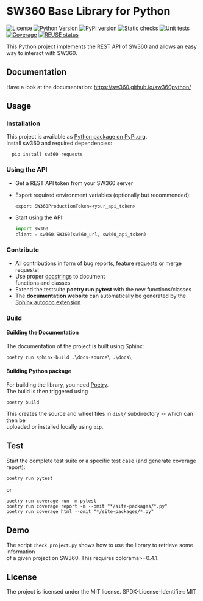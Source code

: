 <!--
# SPDX-FileCopyrightText: (c) 2019-2023 Siemens
# SPDX-License-Identifier: MIT
-->

# SW360 Base Library for Python

[![License](https://img.shields.io/badge/license-MIT-blue.svg)](https://github.com/sw360/sw360python/blob/master/License.md)
[![Python Version](https://img.shields.io/badge/python-3.8%2C3.9%2C3.10%2C3.11-yellow?logo=python)](https://www.python.org/doc/versions/)
[![PyPI version](https://img.shields.io/badge/pypi%20package-1.4.0-green)](https://pypi.org/project/sw360/)
[![Static checks](https://github.com/sw360/sw360python/actions/workflows/static-checks.yml/badge.svg)](https://github.com/sw360/sw360python/actions/workflows/static-checks.yml)
[![Unit tests](https://github.com/sw360/sw360python/actions/workflows/unit-test.yml/badge.svg)](https://github.com/sw360/sw360python/actions/workflows/unit-test.yml)
[![Coverage](https://img.shields.io/endpoint?url=https://gist.githubusercontent.com/tngraf/6ab639b6f9d1f6161d3db52d348d2997/raw/666fa870981726e1fa3469b6aa668c20fdd9d1b2/sw360python-cobertura-coverage.json&color=green)](https://github.com/sw360/sw360python/actions/workflows/unit-test.yml)
[![REUSE status](https://api.reuse.software/badge/git.fsfe.org/reuse/api)](https://api.reuse.software/info/git.fsfe.org/reuse/api)

This Python project implements the REST API of [SW360](https://www.eclipse.org/sw360/)
and allows an easy way to interact with SW360.

## Documentation

Have a look at the documentation: https://sw360.github.io/sw360python/

## Usage

### Installation

This project is available as [Python package on PyPi.org](https://pypi.org/project/sw360/).  
Install sw360 and required dependencies:

```shell
  pip install sw360 requests
  ```

### Using the API

* Get a REST API token from your SW360 server
* Export required environment variables (optionally but recommended):

  ```shell
  export SW360ProductionToken=<your_api_token>
  ```

* Start using the API:

  ```python
  import sw360
  client = sw360.SW360(sw360_url, sw360_api_token)
  ```

### Contribute

* All contributions in form of bug reports, feature requests or merge requests!
* Use proper [docstrings](https://realpython.com/documenting-python-code/) to document  
  functions and classes
* Extend the testsuite **poetry run pytest** with the new functions/classes
* The **documentation website** can automatically be generated by the [Sphinx autodoc extension](https://www.sphinx-doc.org/en/master/usage/extensions/autodoc.html)

### Build

#### Building the Documentation

The documentation of the project is built using Sphinx:

```python
poetry run sphinx-build .\docs-source\ .\docs\
```

#### Building Python package

For building the library, you need [Poetry](https://python-poetry.org/).  
The build is then triggered using

```shell
poetry build
```

This creates the source and wheel files in ```dist/``` subdirectory -- which can then be  
uploaded or installed locally using ```pip```.

## Test

Start the complete test suite or a specific test case (and generate coverage report):

```shell
poetry run pytest
```

or

```shell
poetry run coverage run -m pytest
poetry run coverage report -m --omit "*/site-packages/*.py"
poetry run coverage html --omit "*/site-packages/*.py"
```

## Demo

The script ``check_project.py`` shows how to use the library to retrieve some information  
of a given project on SW360. This requires colorama>=0.4.1.

## License

The project is licensed under the MIT license.
SPDX-License-Identifier: MIT
